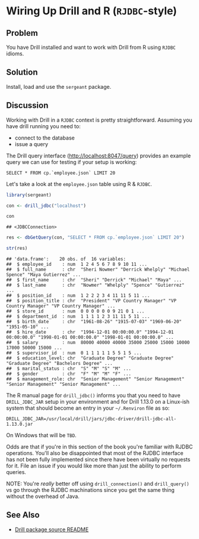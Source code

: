 # Wiring Up Drill and R (`RJDBC`-style)

## Problem

You have Drill installed and want to work with Drill from R using `RJDBC` idioms.

## Solution

Install, load and use the `sergeant` package.

## Discussion

Working with Drill in a `RJDBC` context is pretty straightforward. Assuming you have drill running you need to:

- connect to the database
- issue a query

The Drill query interface (<http://localhost:8047/query>) provides an example query we can use for testing if your setup is working:

    SELECT * FROM cp.`employee.json` LIMIT 20

Let's take a look at the `employee.json` table using R & `RJDBC`.


```r
library(sergeant)

con <- drill_jdbc("localhost")

con
```

```
## <JDBCConnection>
```

```r
res <- dbGetQuery(con, "SELECT * FROM cp.`employee.json` LIMIT 20")

str(res)
```

```
## 'data.frame':	20 obs. of  16 variables:
##  $ employee_id    : num  1 2 4 5 6 7 8 9 10 11 ...
##  $ full_name      : chr  "Sheri Nowmer" "Derrick Whelply" "Michael Spence" "Maya Gutierrez" ...
##  $ first_name     : chr  "Sheri" "Derrick" "Michael" "Maya" ...
##  $ last_name      : chr  "Nowmer" "Whelply" "Spence" "Gutierrez" ...
##  $ position_id    : num  1 2 2 2 3 4 11 11 5 11 ...
##  $ position_title : chr  "President" "VP Country Manager" "VP Country Manager" "VP Country Manager" ...
##  $ store_id       : num  0 0 0 0 0 0 9 21 0 1 ...
##  $ department_id  : num  1 1 1 1 2 3 11 11 5 11 ...
##  $ birth_date     : chr  "1961-08-26" "1915-07-03" "1969-06-20" "1951-05-10" ...
##  $ hire_date      : chr  "1994-12-01 00:00:00.0" "1994-12-01 00:00:00.0" "1998-01-01 00:00:00.0" "1998-01-01 00:00:00.0" ...
##  $ salary         : num  80000 40000 40000 35000 25000 15000 10000 17000 50000 15000 ...
##  $ supervisor_id  : num  0 1 1 1 1 1 5 5 1 5 ...
##  $ education_level: chr  "Graduate Degree" "Graduate Degree" "Graduate Degree" "Bachelors Degree" ...
##  $ marital_status : chr  "S" "M" "S" "M" ...
##  $ gender         : chr  "F" "M" "M" "F" ...
##  $ management_role: chr  "Senior Management" "Senior Management" "Senior Management" "Senior Management" ...
```

The R manual page for `drill_jdbc()` informs you that you need to have `DRILL_JDBC_JAR` setup in your environment and for Drill 1.13.0 on a Linux-ish system that should become an entry in your `~/.Renviron` file as so:

    DRILL_JDBC_JAR=/usr/local/drill/jars/jdbc-driver/drill-jdbc-all-1.13.0.jar

On Windows that will be `TBD`.

Odds are that if you're in this section of the book you're familiar with RJDBC operations. You'll also be disappointed that most of the RJDBC interface has not been fully implemented since there have been virtually no requests for it. File an issue if you would like more than just the ability to perform queries.

NOTE: You're _really_ better off using `drill_connection()` and `drill_query()` vs go through the RJDBC machinations since you get the same thing without the overhead of Java.

## See Also

- [Drill package source README](https://github.com/hrbrmstr/sergeant/blob/master/README.md)
